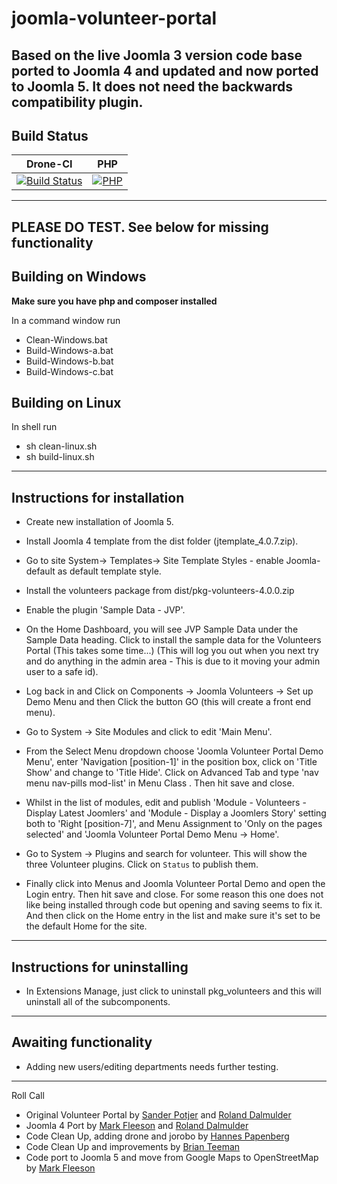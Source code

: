# joomla-volunteer-portal
Based on the live Joomla 3 version code base ported to Joomla 4 and updated and now ported to Joomla 5. It does not need the backwards compatibility plugin.
---------------------------------------------------------------
Build Status
---------------------
| Drone-CI                                                                                                                                                                  |  PHP           |
|---------------------------------------------------------------------------------------------------------------------------------------------------------------------------|  ------------- |
| [![Build Status](http://ci.joomla.org/api/badges/joomla-projects/joomla-volunteer-portal/status.svg)](http://ci.joomla.org/joomla-projects/joomla-volunteer-portal) | [![PHP](https://img.shields.io/badge/PHP-V8.1.0-green)](https://www.php.net/) |
---
PLEASE DO TEST. See below for missing functionality
---
Building on Windows
--
**Make sure you have php and composer installed**

In a command window run
* Clean-Windows.bat
* Build-Windows-a.bat
* Build-Windows-b.bat
* Build-Windows-c.bat

Building on Linux
--
In shell run
* sh clean-linux.sh
* sh build-linux.sh
------------------------------
Instructions for installation
------------------------------
* Create new installation of Joomla 5.

* Install Joomla 4  template from the dist folder (jtemplate_4.0.7.zip).
* Go to site System-> Templates-> Site Template Styles - enable Joomla-default as default template style.
* Install the volunteers package from dist/pkg-volunteers-4.0.0.zip
* Enable the plugin 'Sample Data - JVP'.
* On the Home Dashboard, you will see JVP Sample Data under the Sample Data heading. Click to install the sample data for the Volunteers Portal (This takes some time...) (This will log you out when you next try and do anything in the admin area - This is due to it moving your admin user to a safe id).
* Log back in and Click on Components -> Joomla Volunteers -> Set up Demo Menu and then Click the button GO (this will create a front end menu).
* Go to System -> Site Modules and click to edit 'Main Menu'.
* From the Select Menu dropdown choose 'Joomla Volunteer Portal Demo Menu',  enter 'Navigation [position-1]' in the position box, click on 'Title Show' and change to 'Title Hide'. Click on Advanced Tab and type 'nav menu nav-pills mod-list' in Menu Class . Then hit save and close.
* Whilst in the list of modules, edit and publish 'Module - Volunteers - Display Latest Joomlers' and 'Module - Display a Joomlers Story' setting both to 'Right [position-7]', and Menu Assignment to 'Only on the pages selected' and 'Joomla Volunteer Portal Demo Menu -> Home'.
* Go to System -> Plugins and search for volunteer. This will show the three Volunteer plugins. Click on `Status` to publish them.
* Finally click into Menus and Joomla Volunteer Portal Demo and open the Login entry. Then hit save and close. For some reason this one does not like being installed through code but opening and saving seems to fix it. And then click on the Home entry in the list and make sure it's set to be the default Home for the site.

------------------------------
Instructions for uninstalling
-----------------------------
* In Extensions Manage, just click to uninstall pkg_volunteers and this will uninstall all of the subcomponents.

------------------------------
Awaiting functionality
-----------------------------

* Adding new users/editing departments needs further testing.

---------------------------------------------------------------
Roll Call

* Original Volunteer Portal by [Sander Potjer](https://github.com/sanderpotjer) and [Roland Dalmulder](https://github.com/roland-d)
* Joomla 4 Port by [Mark Fleeson](https://github.com/mfleeson) and [Roland Dalmulder](https://github.com/roland-d)
* Code Clean Up, adding drone and jorobo by [Hannes Papenberg](https://github.com/hackwar)
* Code Clean Up and improvements by [Brian Teeman](https://github.com/brianteeman)
* Code port to Joomla 5 and move from Google Maps to OpenStreetMap by [Mark Fleeson](https://github.com/mfleeson)


